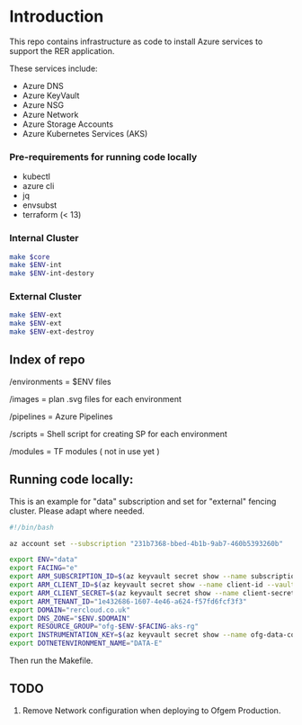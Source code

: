 # Introduction

This repo contains infrastructure as code to install Azure services to support the RER application.

These services include:

- Azure DNS
- Azure KeyVault
- Azure NSG
- Azure Network
- Azure Storage Accounts
- Azure Kubernetes Services (AKS)


### Pre-requirements for running code locally

- kubectl
- azure cli
- jq
- envsubst
- terraform (< 13)

### Internal Cluster

```bash
make $core
make $ENV-int
make $ENV-int-destory
```

### External Cluster

```bash
make $ENV-ext
make $ENV-ext
make $ENV-ext-destroy
```


## Index of repo

/environments = $ENV files

/images = plan .svg files for each environment

/pipelines = Azure Pipelines

/scripts = Shell script for creating SP for each environment

/modules = TF modules  ( not in use yet )


## Running code locally:

This is an example for "data" subscription and set for "external" fencing cluster. Please adapt where needed.

````bash
#!/bin/bash

az account set --subscription "231b7368-bbed-4b1b-9ab7-460b5393260b"

export ENV="data"
export FACING="e"
export ARM_SUBSCRIPTION_ID=$(az keyvault secret show --name subscription-id --vault-name "ofg-data-core-kv" --query value -o tsv) 
export ARM_CLIENT_ID=$(az keyvault secret show --name client-id --vault-name "ofg-data-core-kv" --query value -o tsv)
export ARM_CLIENT_SECRET=$(az keyvault secret show --name client-secret --vault-name "ofg-data-core-kv" --query value -o tsv) 
export ARM_TENANT_ID="1e432686-1607-4e46-a624-f57fd6fcf3f3"
export DOMAIN="rercloud.co.uk"
export DNS_ZONE="$ENV.$DOMAIN"
export RESOURCE_GROUP="ofg-$ENV-$FACING-aks-rg"
export INSTRUMENTATION_KEY=$(az keyvault secret show --name ofg-data-core-e-instrumentation-key --vault-name "ofg-data-core-kv" --query value -o tsv)
export DOTNETENVIRONMENT_NAME="DATA-E"
````

Then run the Makefile.

## TODO

1. Remove Network configuration when deploying to Ofgem Production.